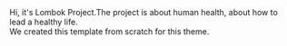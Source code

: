 <div>Hi, it's Lombok Project.The project is about human health, about how to lead a healthy life. </div>
<div> We created this template from scratch for this theme.</div>
